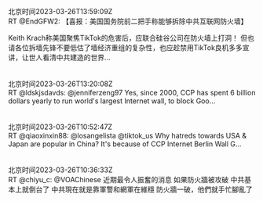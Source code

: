 北京时间2023-03-26T13:59:09Z<br>RT @EndGFW2: 【喜报：美国国务院前二把手称能够拆除中共互联网防火墙】

Keith Krach称美国聚焦TikTok的危害后，应联合硅谷公司在防火墙上打洞！
但也请各位拆墙先锋不要低估了墙经济重组的复杂性，也应趁禁用TikTok良机多多宣讲，让世人看清中共建造的世界…<br><br><br>北京时间2023-03-26T13:20:08Z<br>RT @ldskjsdavds: @jenniferzeng97 Yes, since 2000, CCP has spent 6 billion dollars yearly to run world's largest Internet wall, to block Goo…<br><br><br>北京时间2023-03-26T10:52:47Z<br>RT @qiaoxinxin88: @losangelista @tiktok_us Why hatreds towards USA &amp; Japan are popular in China? It's because of CCP Internet Berlin Wall G…<br><br><br>北京时间2023-03-26T10:36:33Z<br>RT @chiyu_c: @VOAChinese 近期最令人振奮的消息
如果防火牆被攻破
中共基本上就倒台了
中共現在就是靠軍警和網軍在維穩
防火牆一破，他們就手忙腳亂了<br><br><br>